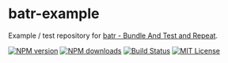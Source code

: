 # batr-example
Example / test repository for [batr - Bundle And Test and Repeat](https://github.com/eklem/batr).

[![NPM version](http://img.shields.io/npm/v/batr-example.svg?style=flat)](https://npmjs.org/package/batr-example)
[![NPM downloads](http://img.shields.io/npm/dm/batr-example.svg?style=flat)](https://npmjs.org/package/batr-example) 
[![Build Status](https://api.travis-ci.com/eklem/batr-example.svg?branch=main)](https://app.travis-ci.com/github/eklem/batr-example) 
[![MIT License](http://img.shields.io/badge/license-MIT-blue.svg?style=flat)](LICENSE) 

